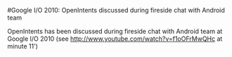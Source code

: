 #Google I/O 2010: OpenIntents discussed during fireside chat with Android team

OpenIntents has been discussed during fireside chat with Android team at Google I/O 2010
(see http://www.youtube.com/watch?v=f1oOFrMwQHc at minute 11')
